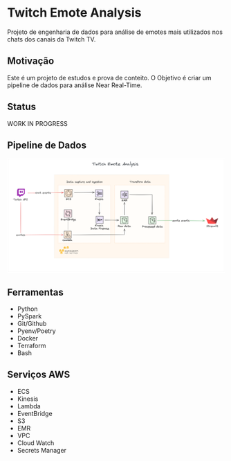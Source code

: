 # Twitch Emote Analysis

Projeto de engenharia de dados para análise de emotes mais utilizados nos chats dos canais da Twitch TV.

## Motivação

Este é um projeto de estudos e prova de conteito. O Objetivo é criar um pipeline de dados para análise Near Real-Time.

## Status

WORK IN PROGRESS

## Pipeline de Dados

![architecture](./imgs/data-pipeline.png)

## Ferramentas

- Python
- PySpark
- Git/Github
- Pyenv/Poetry
- Docker
- Terraform
- Bash

## Serviços AWS

- ECS
- Kinesis
- Lambda
- EventBridge
- S3
- EMR
- VPC
- Cloud Watch
- Secrets Manager
